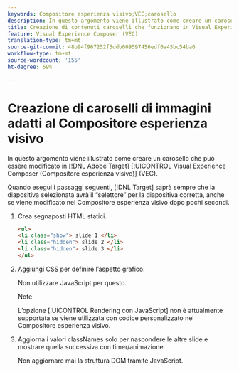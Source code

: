 ```yaml
---
keywords: Compositore esperienza visivo;VEC;carosello
description: In questo argomento viene illustrato come creare un carosello che può essere modificato in  Adobe Target Visual Experience Composer (VEC).
title: Creazione di contenuti caroselli che funzionano in Visual Experience Composer (Compositore esperienza visivo)
feature: Visual Experience Composer (VEC)
translation-type: tm+mt
source-git-commit: 48b94f967252f5ddb009597456edf0a43bc54ba6
workflow-type: tm+mt
source-wordcount: '155'
ht-degree: 69%

---
```



# Creazione di caroselli di immagini adatti al Compositore esperienza visivo

In questo argomento viene illustrato come creare un carosello che può essere modificato in [!DNL Adobe Target] [!UICONTROL Visual Experience Composer (Compositore esperienza visivo)] (VEC).

Quando esegui i passaggi seguenti, [!DNL Target] saprà sempre che la diapositiva selezionata avrà il “selettore” per la diapositiva corretta, anche se viene modificato nel Compositore esperienza visivo dopo pochi secondi.

1. Crea segnaposti HTML statici.

   ```html
   <ul>
   <li class="show"> slide 1 </li>
   <li class="hidden"> slide 2 </li>
   <li class="hidden"> slide 3 </li>
   </ul>
   ```

1. Aggiungi CSS per definire l’aspetto grafico.

   Non utilizzare JavaScript per questo.

   >[!NOTE]
   >
   >L’opzione [!UICONTROL Rendering con JavaScript] non è attualmente supportata se viene utilizzata con codice personalizzato nel Compositore esperienza visivo.

1. Aggiorna i valori classNames solo per nascondere le altre slide e mostrare quella successiva con timer/animazione.

   Non aggiornare mai la struttura DOM tramite JavaScript.
